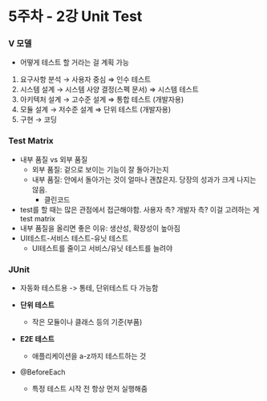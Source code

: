 # 5주차 - 2강 Unit Test

### V 모델
* 어떻게 테스트 할 거라는 걸 계획 가능
1. 요구사항 분석 → 사용자 중심 ⇒ 인수 테스트
2. 시스템 설계 → 시스템 사양 결정(스펙 문서) ⇒ 시스템 테스트
3. 아키텍처 설계 → 고수준 설계 ⇒ 통합 테스트 (개발자용)
4. 모듈 설계 → 저수준 설계 ⇒ 단위 테스트 (개발자용)
5. 구현 → 코딩
  
### Test Matrix
* 내부 품질 vs 외부 품질
  * 외부 품질: 겉으로 보이는 기능이 잘 돌아가는지
  * 내부 품질: 안에서 돌아가는 것이 얼마나 괜찮은지. 당장의 성과가 크게 나지는 않음.
    * 클린코드
* test를 할 때는 많은 관점에서 접근해야함. 사용자 측? 개발자 측? 이걸 고려하는 게 test matrix
* 내부 품질을 올리면 좋은 이유: 생산성, 확장성이 높아짐
* UI테스트-서비스 테스트-유닛 테스트
  * UI테스트를 줄이고 서비스/유닛 테스트를 늘려야 


### JUnit
* 자동화 테스트용 -> 통테, 단위테스트 다 가능함
* __단위 테스트__
  * 작은 모듈이나 클래스 등의 기준(부품)
* __E2E 테스트__
  * 애플리케이션을 a-z까지 테스트하는 것



* @BeforeEach
  * 특정 테스트 시작 전 항상 먼저 실행해줌

